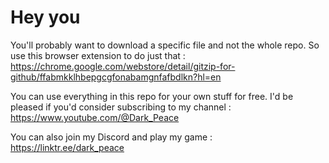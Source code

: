 # Hey you
You'll probably want to download a specific file and not the whole repo. So use this browser extension to do just that : https://chrome.google.com/webstore/detail/gitzip-for-github/ffabmkklhbepgcgfonabamgnfafbdlkn?hl=en

You can use everything in this repo for your own stuff for free. I'd be pleased if you'd consider subscribing to my channel :
https://www.youtube.com/@Dark_Peace

You can also join my Discord and play my game :
https://linktr.ee/dark_peace
